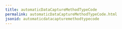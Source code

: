 ```yaml
---
title: automaticDataCaptureMethodTypeCode
permalink: automaticDataCaptureMethodTypeCode.html
jsonid: automaticdatacapturemethodtypecode
---
```


